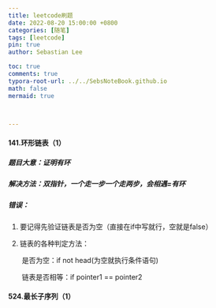 ```yaml
---
title: leetcode刷题
date: 2022-08-20 15:00:00 +0800
categories: [随笔]
tags: [leetcode]
pin: true
author: Sebastian Lee

toc: true
comments: true
typora-root-url: ../../SebsNoteBook.github.io
math: false
mermaid: true



---
```


#### 141.环形链表（1）

##### 题目大意：证明有环

##### 解决方法：双指针，一个走一步一个走两步，会相遇=有环

##### 错误：

1. 要记得先验证链表是否为空（直接在if中写就行，空就是false）

2. 链表的各种判定方法：

   ​	是否为空：if not head(为空就执行条件语句)

   ​	链表是否相等：if pointer1 == pointer2

#### 524.最长子序列（1）





